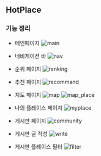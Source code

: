 ## HotPlace

### 기능 정리

- 메인페이지
![main](https://user-images.githubusercontent.com/17956765/110785587-768ffb80-82ae-11eb-9eef-1bd7f7bf0060.jpg)


- 네비게이션 바
![nav](https://user-images.githubusercontent.com/17956765/110785737-9fb08c00-82ae-11eb-8221-b30e1b69af9a.jpg)


- 순위 페이지
![ranking](https://user-images.githubusercontent.com/17956765/110785867-c53d9580-82ae-11eb-92b8-39eb0569d3f4.jpg)

- 추천 페이지
![recommand](https://user-images.githubusercontent.com/17956765/110785853-c242a500-82ae-11eb-8ea8-e524cdceab98.jpg)


- 지도 페이지
![map](https://user-images.githubusercontent.com/17956765/110785813-b7881000-82ae-11eb-923d-d1392e2da19e.jpg)
![map_place](https://user-images.githubusercontent.com/17956765/110785864-c4a4ff00-82ae-11eb-9cf7-50518644c306.jpg)

- 나의 플레이스 페이지
![myplace](https://user-images.githubusercontent.com/17956765/110785865-c4a4ff00-82ae-11eb-9289-69379c9c13a2.jpg)  


- 게시판 페이지
![community](https://user-images.githubusercontent.com/17956765/110785860-c40c6880-82ae-11eb-9da2-0a22370097c0.jpg)


- 게시판 글 작성
![write](https://user-images.githubusercontent.com/17956765/110785857-c373d200-82ae-11eb-90a1-ab233c903df3.jpg)


- 게시판 플레이스 필터
![filter](https://user-images.githubusercontent.com/17956765/110785862-c40c6880-82ae-11eb-9640-af73c30ce7f3.jpg)
